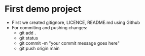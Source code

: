 # First demo project


- First we created gitignore, LICENCE, README.md using Github
- For commiting and pushing changes:
    - git add .
    - git status
    - git commit -m "your commit message goes here"
    - git push origin main